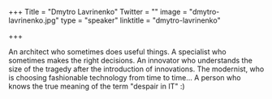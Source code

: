 +++
Title = "Dmytro Lavrinenko"
Twitter = ""
image = "dmytro-lavrinenko.jpg"
type = "speaker"
linktitle = "dmytro-lavrinenko"

+++

An architect who sometimes does useful things.
A specialist who sometimes makes the right decisions.
An innovator who understands the size of the tragedy after the introduction of innovations.
The modernist, who is choosing fashionable technology from time to time...
A person who knows the true meaning of the term "despair in IT" :)
